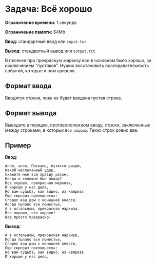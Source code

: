 # Задача: Всё хорошо

**Ограничение времени:** 1 секунда

**Ограничение памяти:** 64Mb

**Ввод:** стандартный ввод или `input.txt`

**Вывод:** стандартный вывод или `output.txt`

В песенке про прекрасную маркизу все в основном было хорошо, за исключением "пустяков". Нужно восстановить последовательность событий, которые к ним привели.

## Формат ввода

Вводятся строки, пока не будет введена пустая строка.

## Формат вывода

Выведите в порядке, противоположном вводу, строки, заключенные между строками, в которых `Все хорошо`. Таких строк ровно две.

## Пример

**Ввод:**

```
Алло, алло, Паскаль, мутится разум,
Какой неслыханный удар,
Скажите мне всю правду разом,
Когда в конюшне был пожар?
Все хорошо, прекрасная маркиза,
И хороши у нас дела,
Но вам судьба, как видно, из каприза
Еще сюрприз преподнесла:
Сгорел ваш дом с конюшней вместе,
Когда пылало все поместье,
А в остальном, прекрасная маркиза,
Все хорошо, все хорошо!
Все просто прекрасно!
```

**Вывод:**

```
А в остальном, прекрасная маркиза,
Когда пылало все поместье,
Сгорел ваш дом с конюшней вместе,
Еще сюрприз преподнесла:
Но вам судьба, как видно, из каприза
И хороши у нас дела,
```